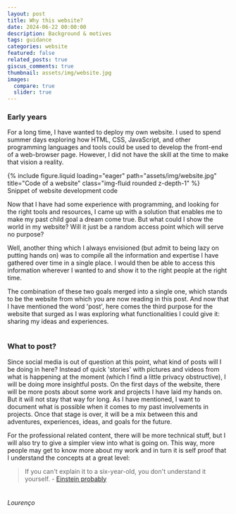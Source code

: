 ```yaml
---
layout: post
title: Why this website?
date: 2024-06-22 00:00:00
description: Background & motives
tags: guidance
categories: website
featured: false
related_posts: true
giscus_comments: true
thumbnail: assets/img/website.jpg
images:
  compare: true
  slider: true
---
```


<p style="margin-bottom:0.5cm;"></p>

### <b>Early years</b>

<p>For a long time, I have wanted to deploy my own website. I used to spend summer days exploring how HTML, CSS, JavaScript, and other programming languages and tools could be used to develop the front-end of a web-browser page. However, I did not have the skill at the time to make that vision a reality.</p>

<div class="row">
    <div class="col-sm mt-3 mt-md-0">
        {% include figure.liquid loading="eager" path="assets/img/website.jpg" title="Code of a website" class="img-fluid rounded z-depth-1" %}
    </div>
</div>
<div class="caption">
Snippet of website development code
</div>

<p>Now that I have had some experience with programming, and looking for the right tools and resources, I came up with a solution that enables me to make my past child goal a dream come true. But what could I show the world in my website? Will it just be a random access point which will serve no purpose?</p>

<p>Well, another thing which I always envisioned (but admit to being lazy on putting hands on) was to compile all the information and expertise I have gathered over time in a single place. I would then be able to access this information wherever I wanted to and show it to the right people at the right time.</p>

<p style="margin-bottom:1cm;">The combination of these two goals merged into a single one, which stands to be the website from which you are now reading in this post. And now that I have mentioned the word 'post', here comes the third purpose for the website that surged as I was exploring what functionalities I could give it: sharing my ideas and experiences.</p>

<!--You may be asking yourself: <i>Couldn't you do the same thing in a usual social media platform?</i> The answer to that question is <b>yes</b>, I could definitely do that. However, I believe that it would not be the same thing.</p>

### <b>The problem with social media</b>

The usual social media experience nowadays works the following way: you create an account; you choose who you want to receive updates from (follow or add as a friend); and you are able to make posts for those who follow you or maybe to anyone, depending on what audience you are targeting and the platform allows you to reach. Then, you also have algorithms which label each post with _metadata_, so that the content one is more interested in, according to their social media usage, may be seen more often, but again, this may depend on which platform we are talking about. So... What's the problem?

Let's point out a few things from my personal experience. First, when I still was a usual social media user, I was starting to see people evaluating another's value based on their outreach on these platforms. Their content? Nothing much than their mundane lives being shared to their large amount of followers. Sometimes, their profiles were set to private, but a lot of strangers still were coming to their followers list. Perhaps as Nothing personal here, but 




Whenever I check on a social media platform, people tend to show the good moments, achievements, and everything positive that there is to share from their own lives. I hope you know that life is not all about that, unfortunately. But being exposed to everyone's 'perfect' lives would sometimes kind of drive me nuts, and I deliberately started using social media less and less, becoming a passive user in the virtual world where everyone was getting updates from one another. That's bad right? After some thorough thinking, I concluded: <b>No</b>, maybe it is not that bad.

I began to think about how things worked before the internet even existed. How did people get to know what was happening in their friends  and families lives? The obvious answer was: by spending time together and talking it through. What about celebrities and public figures? Perhaps that has not changed so much. The updates would come from general media outlets and the television. With the internet and after the [Dot-com bubble](https://en.wikipedia.org/wiki/Dot-com_bubble), we got social media platforms, and suddenly everyone was living like a celebrity. Getting the same treatment as one, with different means, perhaps a smaller outreach, but getting their lives watched by countless others. And everyone seemed to enjoy it.

<p style="margin-bottom:1cm;">I reached the point where I thought to myself that I have had enough of that, eventually transitioned from passive user to no user at all. Was it a good choice? Actually, I feel like it was, and there was a mixed reaction from those who knew me. Some said I was in the wrong, isolating myself from everyone else, and others seemed more interested in knowing what was going on in my life since I was now neither sharing it nor communicating virtually nothing whenever something would come up. The old way was now the way to get things up to date. I reckon that there must be a balance between online sharing and no online presence at all. Times have changed, and simply saying that the old school way is completely and utterly acceptable in any given situation is not a realistic approach.</p>-->


### <b>What to post?</b>

Since social media is out of question at this point, what kind of posts will I be doing in here? Instead of quick 'stories' with pictures and videos from what is happening at the moment (which I find a little privacy obstructive), I will be doing more insightful posts. On the first days of the website, there will be more posts about some work and projects I have laid my hands on. But it will not stay that way for long. As I have mentioned, I want to document what is possible when it comes to my past involvements in projects. Once that stage is over, it will be a mix between this and adventures, experiences, ideas, and goals for the future.

For the professional related content, there will be more technical stuff, but I will also try to give a simpler view into what is going on. This way, more people may get to know more about my work and in turn it is self proof that I understand the concepts at a great level:

>If you can't explain it to a six-year-old, you don't understand it yourself. - [Einstein probably](https://history.stackexchange.com/questions/35209/which-of-these-quotes-are-actually-einsteins-if-any)

<p style="margin-bottom:1cm;"></p>




_Lourenço_